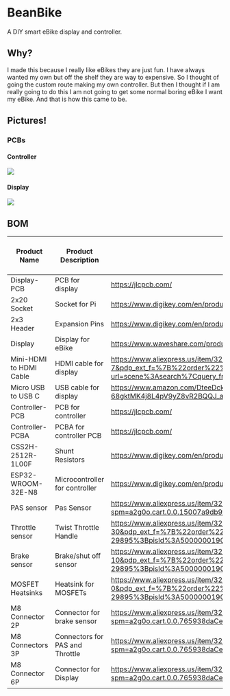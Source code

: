 # BeanBike

A DIY smart eBike display and controller.

## Why?

I made this because I really like eBikes they are just fun. I have always wanted my own but off the shelf they are way to expensive. So I thought of going the custom route making my own controller. But then I thought if I am really going to do this I am not going to get some normal boring eBike I want my eBike. And that is how this came to be.

## Pictures!

### PCBs

#### Controller

![](C:\Users\wante\AppData\Roaming\marktext\images\2025-10-25-16-12-07-image.png)

#### Display

![](C:\Users\wante\AppData\Roaming\marktext\images\2025-10-25-16-13-14-image.png)

## BOM

| Product Name            | Product Description             | Product Link                                                                                                                                                                                                                                                                                                                                                                                                                                                                                                                                                                                                                                                                                                                                                                | Product unit price | Product amount | Product Cost | Total (Before Tax + Shipping) | Total (Without Shipping) | Total   | Estimated Total with GPS |
| ----------------------- | ------------------------------- | --------------------------------------------------------------------------------------------------------------------------------------------------------------------------------------------------------------------------------------------------------------------------------------------------------------------------------------------------------------------------------------------------------------------------------------------------------------------------------------------------------------------------------------------------------------------------------------------------------------------------------------------------------------------------------------------------------------------------------------------------------------------------- | ------------------ | -------------- | ------------ | ----------------------------- | ------------------------ | ------- | ------------------------ |
| Display-PCB             | PCB for display                 | https://jlcpcb.com/                                                                                                                                                                                                                                                                                                                                                                                                                                                                                                                                                                                                                                                                                                                                                         | 0.64               | 5              | $3.20        | $188.25                       | $201.43                  | $235.39 | $260-270                 |
| 2x20 Socket             | Socket for Pi                   | https://www.digikey.com/en/products/detail/sullins-connector-solutions/SFH11-PBPC-D20-ST-BK/1990093                                                                                                                                                                                                                                                                                                                                                                                                                                                                                                                                                                                                                                                                         | 1.52               | 1              | $1.52        |                               |                          |         |                          |
| 2x3 Header              | Expansion Pins                  | https://www.digikey.com/en/products/detail/sullins-connector-solutions/PBC03DAAN/861061                                                                                                                                                                                                                                                                                                                                                                                                                                                                                                                                                                                                                                                                                     | 0.58               | 2              | $1.16        |                               |                          |         |                          |
| Display                 | Display for eBike               | https://www.waveshare.com/product/displays/lcd-oled/lcd-oled-2/3.5inch-480x800-lcd.htm                                                                                                                                                                                                                                                                                                                                                                                                                                                                                                                                                                                                                                                                                      | 44.99              | 1              | $44.99       |                               |                          |         |                          |
| Mini-HDMI to HDMI Cable | HDMI cable for display          | https://www.aliexpress.us/item/3256809615077123.html?spm=a2g0o.productlist.main.8.2665zmZAzmZA7N&aem_p4p_detail=202510251350533820414637980920002448901&algo_pvid=f852252a-7ad9-43c3-a8da-4e5a7b5fc53c&algo_exp_id=f852252a-7ad9-43c3-a8da-4e5a7b5fc53c-7&pdp_ext_f=%7B%22order%22%3A%22111%22%2C%22eval%22%3A%221%22%2C%22fromPage%22%3A%22search%22%7D&pdp_npi=6%40dis%21USD%214.00%210.99%21%21%214.00%210.99%21%402101d93a17614254531974823e32a0%2112000050211110398%21sea%21US%210%21ABX%211%210%21n_tag%3A-29910%3Bd%3A487c6e50%3Bm03_new_user%3A-29895%3BpisId%3A5000000187467530&curPageLogUid=s5fbXvPEQDyt&utparam-url=scene%3Asearch%7Cquery_from%3A%7Cx_object_id%3A1005009801391875%7C_p_origin_prod%3A&search_p4p_id=202510251350533820414637980920002448901_2 | 1.99               | 1              | $1.99        |                               |                          |         |                          |
| Micro USB to USB C      | USB cable for display           | https://www.amazon.com/DteeDck-Adapter-Braided-Charging-Transmission/dp/B0BD36TZBK/ref=sr_1_3?crid=3JB4171DXJQSD&dib=eyJ2IjoiMSJ9.j7D2vrgbiLxGiZ8eLgHnYMRQBpcQriEWovB6tCvtnKIOLTDMlLoOxuHSk4-lcGFi6FHM3sO5ZKa8Dpr5FOVERj-xgS1iz99JzQZQLKl-xBtss3sl2CHqI4YVyfzRtf2d5FVlPNSBYPWBQrEoF8NK4ZHuYwldOKcTSCQnjOlM151Fnkp-68gktMK4j8L4pV9yZ8vR2BQQJ_acJUp5917qMGRKSj0DZvHJIeHgQgOO5zU.jbqUbGmHJq4WOtimEhEP5bUgwDAqksgkR2hxvEs_soo&dib_tag=se&keywords=micro%2Busb%2Bto%2Busb%2Bc&qid=1761426126&sprefix=micro%2Busb%2Bto%2Busb%2Caps%2C197&sr=8-3&th=1                                                                                                                                                                                                                              | 5.49               | 1              | $5.49        |                               |                          |         |                          |
| Controller-PCB          | PCB for controller              | https://jlcpcb.com/                                                                                                                                                                                                                                                                                                                                                                                                                                                                                                                                                                                                                                                                                                                                                         | 6.96               | 5              | $34.80       |                               |                          |         |                          |
| Controller-PCBA         | PCBA for controller PCB         | https://jlcpcb.com/                                                                                                                                                                                                                                                                                                                                                                                                                                                                                                                                                                                                                                                                                                                                                         | 29.2               | 2              | $58.40       |                               |                          |         |                          |
| CSS2H-2512R-1L00F       | Shunt Resistors                 | https://www.digikey.com/en/products/detail/bourns-inc/CSS2H-2512R-1L00F/6023764                                                                                                                                                                                                                                                                                                                                                                                                                                                                                                                                                                                                                                                                                             | 1.27               | 3              | $3.81        |                               |                          |         |                          |
| ESP32-WROOM-32E-N8      | Microcontroller for controller  | https://www.digikey.com/en/products/detail/espressif-systems/ESP32-WROOM-32E-N8/13159522                                                                                                                                                                                                                                                                                                                                                                                                                                                                                                                                                                                                                                                                                    | 5.28               | 1              | $5.28        |                               |                          |         |                          |
| PAS sensor              | Pas Sensor                      | https://www.aliexpress.us/item/3256808182150916.html?spm=a2g0o.cart.0.0.15007a9db9tmpl&mp=1&pdp_npi=5%40dis%21USD%21USD%204.99%21USD%201.99%21%21USD%201.99%21%21%21%402103128817614453809426246ef042%2112000044743553170%21ct%21US%213108417632%21%211%210&_gl=1*1ddvozz*_gcl_au*MTU0MTkyODcyNS4xNzYwMTQ1Mzcx*_ga*MjA2ODc0MDM2Ni4xNzYxNDQ1Mzgy*_ga_VED1YSGNC7*czE3NjE0NDUzODIkbzEkZzAkdDE3NjE0NDUzODIkajYwJGwwJGgw&gatewayAdapt=glo2usa                                                                                                                                                                                                                                                                                                                                    | 1.99               | 1              | $1.99        |                               |                          |         |                          |
| Throttle sensor         | Twist Throttle Handle           | https://www.aliexpress.us/item/3256809866650629.html?spm=a2g0o.productlist.main.35.2c7523a4v6NJG2&algo_pvid=ac29b3dd-6a76-4093-8153-34f4daea9f2d&algo_exp_id=ac29b3dd-6a76-4093-8153-34f4daea9f2d-30&pdp_ext_f=%7B%22order%22%3A%2212%22%2C%22eval%22%3A%221%22%2C%22fromPage%22%3A%22search%22%7D&pdp_npi=6%40dis%21USD%2111.71%211.99%21%21%2182.98%2114.10%21%402101f51e17614464954074398e07dc%2112000050958283756%21sea%21US%213108417632%21X%211%210%21n_tag%3A-29919%3Bd%3A487c6e50%3Bm03_new_user%3A-29895%3BpisId%3A5000000190801969&curPageLogUid=YqcZ7PjFSbH2&utparam-url=scene%3Asearch%7Cquery_from%3A%7Cx_object_id%3A1005010052965381%7C_p_origin_prod%3A                                                                                                     | 4.8                | 1              | $4.80        |                               |                          |         |                          |
| Brake sensor            | Brake/shut off sensor           | https://www.aliexpress.us/item/3256805985764030.html?spm=a2g0o.productlist.main.11.4e145e0cQ5Id8P&algo_pvid=a8fbd023-9757-4204-ac9c-88d35d3c0d66&algo_exp_id=a8fbd023-9757-4204-ac9c-88d35d3c0d66-10&pdp_ext_f=%7B%22order%22%3A%22499%22%2C%22eval%22%3A%221%22%2C%22fromPage%22%3A%22search%22%7D&pdp_npi=6%40dis%21USD%2111.66%211.99%21%21%2182.66%2114.12%21%402101f4c117614470545998508e0fdc%2112000036110573258%21sea%21US%213108417632%21X%211%210%21n_tag%3A-29919%3Bd%3A487c6e50%3Bm03_new_user%3A-29895%3BpisId%3A5000000190801969&curPageLogUid=UFPqvqSYBL2c&utparam-url=scene%3Asearch%7Cquery_from%3A%7Cx_object_id%3A1005006172078782%7C_p_origin_prod%3A                                                                                                    | 5.9                | 1              | $5.90        |                               |                          |         |                          |
| MOSFET Heatsinks        | Heatsink for MOSFETs            | https://www.aliexpress.us/item/3256803892794950.html?spm=a2g0o.productlist.main.1.13c62810kwHGNA&algo_pvid=aa161256-cc13-4f43-9ac4-79cdfe83af14&algo_exp_id=aa161256-cc13-4f43-9ac4-79cdfe83af14-0&pdp_ext_f=%7B%22order%22%3A%222400%22%2C%22eval%22%3A%221%22%2C%22fromPage%22%3A%22search%22%7D&pdp_npi=6%40dis%21USD%212.12%211.99%21%21%2115.01%2114.09%21%402101d83f17614455184686341ee64b%2112000030401636260%21sea%21US%213108417632%21X%211%210%21n_tag%3A-29919%3Bd%3A487c6e50%3Bm03_new_user%3A-29895%3BpisId%3A5000000190801969&curPageLogUid=eevL79xpdQiV&utparam-url=scene%3Asearch%7Cquery_from%3A%7Cx_object_id%3A1005004079109702%7C_p_origin_prod%3A                                                                                                      | 0.2                | 10             | $1.99        |                               |                          |         |                          |
| M8 Connector 2P         | Connector for brake sensor      | https://www.aliexpress.us/item/3256805115817349.html?spm=a2g0o.cart.0.0.765938daCeJANz&mp=1&pdp_npi=5%40dis%21USD%21USD%202.97%21USD%202.97%21%21USD%202.94%21%21%21%402101f11417614462386586215ea526%2112000032551815683%21ct%21US%213108417632%21%211%210&_gl=1*j0wktf*_gcl_au*MTU0MTkyODcyNS4xNzYwMTQ1Mzcx*_ga*MjA2ODc0MDM2Ni4xNzYxNDQ1Mzgy*_ga_VED1YSGNC7*czE3NjE0NDUzODIkbzEkZzEkdDE3NjE0NDYyNDAkajMkbDAkaDA.&gatewayAdapt=glo2usa                                                                                                                                                                                                                                                                                                                                     | 2.97               | 1              | $2.97        |                               |                          |         |                          |
| M8 Connectors 3P        | Connectors for PAS and Throttle | https://www.aliexpress.us/item/3256805115817349.html?spm=a2g0o.cart.0.0.765938daCeJANz&mp=1&pdp_npi=5%40dis%21USD%21USD%206.99%21USD%206.99%21%21USD%206.92%21%21%21%402101f11417614462386586215ea526%2112000032551815696%21ct%21US%213108417632%21%211%210&_gl=1*j0wktf*_gcl_au*MTU0MTkyODcyNS4xNzYwMTQ1Mzcx*_ga*MjA2ODc0MDM2Ni4xNzYxNDQ1Mzgy*_ga_VED1YSGNC7*czE3NjE0NDUzODIkbzEkZzEkdDE3NjE0NDYyNDAkajMkbDAkaDA.&gatewayAdapt=glo2usa                                                                                                                                                                                                                                                                                                                                     | 1.75               | 4              | $6.99        |                               |                          |         |                          |
| M8 Connector 6P         | Connector for Display           | https://www.aliexpress.us/item/3256805115817349.html?spm=a2g0o.cart.0.0.765938daCeJANz&mp=1&pdp_npi=5%40dis%21USD%21USD%203.46%21USD%203.46%21%21USD%203.43%21%21%21%402101f11417614462386586215ea526%2112000038599641962%21ct%21US%213108417632%21%211%210&_gl=1*1hyuy1y*_gcl_au*MTU0MTkyODcyNS4xNzYwMTQ1Mzcx*_ga*MjA2ODc0MDM2Ni4xNzYxNDQ1Mzgy*_ga_VED1YSGNC7*czE3NjE0NDUzODIkbzEkZzEkdDE3NjE0NDYyNDMkajYwJGwwJGgw&gatewayAdapt=glo2usa                                                                                                                                                                                                                                                                                                                                    | 3.46               | 1              | $2.97        |                               |                          |         |                          |
